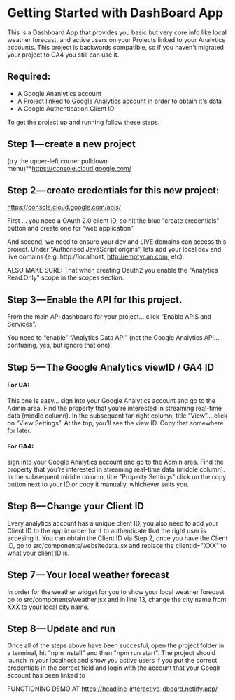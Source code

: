 # Getting Started with DashBoard App
This is a Dashboard App that provides you basic but very core info like local weather forecast,
and active users on your Projects linked to your Analytics accounts. 
This project is backwards compatible, so if you haven't migrated your project to GA4 you still can use it.

## Required:
* A Google Ananlytics account 
* A Project linked to Google Analytics account in order to obtain it's data
* A Google Authentication Client ID 

To get the project up and running follow these steps.

## Step 1 — create a new project 

(try the upper-left corner pulldown menu)**https://console.cloud.google.com/

## Step 2 — create credentials for this new project: 
https://console.cloud.google.com/apis/

First … you need a OAuth 2.0 client ID, so hit the blue “create credentials” button and create one for “web application”

And second, we need to ensure your dev and LIVE domains can access this project. Under “Authorised JavaScript origins”, lets add your local dev and live domains (e.g. http://localhost, http://emptycan.com, etc).

ALSO MAKE SURE: That when creating Oauth2 you enable the "Analytics Read.Only" scope in the scopes section.

## Step 3 — Enable the API for this project.

From the main API dashboard for your project… click “Enable APIS and Services”.

You need to “enable” “Analytics Data API” (not the Google Analytics API… confusing, yes, but ignore that one).

## Step 5 — The Google Analytics viewID / GA4 ID

#### For UA:
This one is easy… sign into your Google Analytics account and go to the Admin area. Find the property that you’re interested in streaming real-time data (middle column). In the subsequent far-right column, title “View”… click on “View Settings”. At the top, you’ll see the view ID. Copy that somewhere for later.
#### For GA4:
sign into your Google Analytics account and go to the Admin area. Find the property that you’re interested in streaming real-time data (middle column). In the subsequent middle column, title "Property Settings" click on the copy button next to your ID or copy it manually, whichever suits you. 

## Step 6 — Change your Client ID 

Every analytics account has a unique client ID, you also need  to add your Client ID to the app in order for it to authenticate
that the right user is accesing it. You can obtain the Client ID via Step 2, once you have the Client ID, go to src/components/websitedata.jsx and replace the clientId="XXX" to what your client ID is.

## Step 7 — Your local weather forecast

In order for the weather widget for you to show your local weather forecast go to src/components/weather.jsx and in line 13,
change the city name from XXX to your local city name.

## Step 8 — Update and run

Once all of the steps above have been succesful, open the project folder in a terminal, hit "npm install" and then "npm run start". The project should launch in your localhost and show you active users if you put the correct credentials in the correct field and login with the account that your Googlr account has been linked to


FUNCTIONING DEMO AT
https://headline-interactive-dboard.netlify.app/